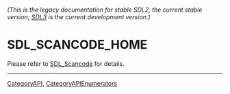 ###### (This is the legacy documentation for stable SDL2, the current stable version; [SDL3](https://wiki.libsdl.org/SDL3/) is the current development version.)
# SDL_SCANCODE_HOME

Please refer to [SDL_Scancode](SDL_Scancode) for details.

----
[CategoryAPI](CategoryAPI), [CategoryAPIEnumerators](CategoryAPIEnumerators)

